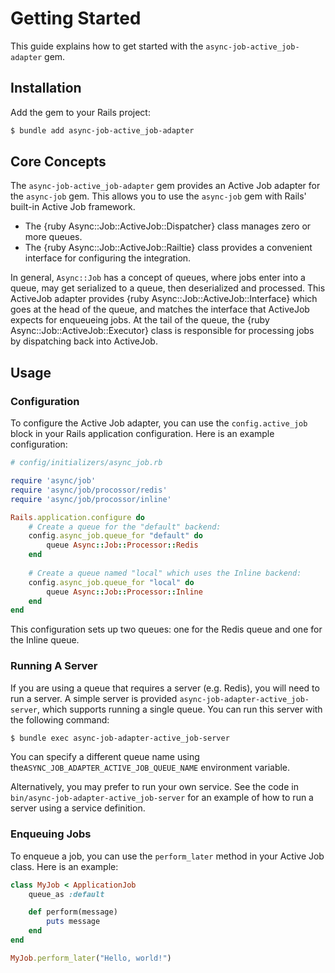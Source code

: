 # Getting Started

This guide explains how to get started with the `async-job-active_job-adapter` gem.

## Installation

Add the gem to your Rails project:

``` bash
$ bundle add async-job-active_job-adapter
```

## Core Concepts

The `async-job-active_job-adapter` gem provides an Active Job adapter for the `async-job` gem. This allows you to use the `async-job` gem with Rails' built-in Active Job framework.

- The {ruby Async::Job::ActiveJob::Dispatcher} class manages zero or more queues.
- The {ruby Async::Job::ActiveJob::Railtie} class provides a convenient interface for configuring the integration.

In general, `Async::Job` has a concept of queues, where jobs enter into a queue, may get serialized to a queue, then deserialized and processed. This ActiveJob adapter provides {ruby Async::Job::ActiveJob::Interface} which goes at the head of the queue, and matches the interface that ActiveJob expects for enqueueing jobs. At the tail of the queue, the {ruby Async::Job::ActiveJob::Executor} class is responsible for processing jobs by dispatching back into ActiveJob.

## Usage

### Configuration

To configure the Active Job adapter, you can use the `config.active_job` block in your Rails application configuration. Here is an example configuration:

``` ruby
# config/initializers/async_job.rb

require 'async/job'
require 'async/job/procossor/redis'
require 'async/job/procossor/inline'

Rails.application.configure do
	# Create a queue for the "default" backend:
	config.async_job.queue_for "default" do
		queue Async::Job::Processor::Redis
	end
	
	# Create a queue named "local" which uses the Inline backend:
	config.async_job.queue_for "local" do
		queue Async::Job::Processor::Inline
	end
end
```

This configuration sets up two queues: one for the Redis queue and one for the Inline queue.

### Running A Server

If you are using a queue that requires a server (e.g. Redis), you will need to run a server. A simple server is provided `async-job-adapter-active_job-server`, which supports running a single queue. You can run this server with the following command:

``` bash
$ bundle exec async-job-adapter-active_job-server
```

You can specify a different queue name using  the`ASYNC_JOB_ADAPTER_ACTIVE_JOB_QUEUE_NAME` environment variable.

Alternatively, you may prefer to run your own service. See the code in `bin/async-job-adapter-active_job-server` for an example of how to run a server using a service definition.

### Enqueuing Jobs

To enqueue a job, you can use the `perform_later` method in your Active Job class. Here is an example:

``` ruby
class MyJob < ApplicationJob
	queue_as :default

	def perform(message)
		puts message
	end
end

MyJob.perform_later("Hello, world!")
```
